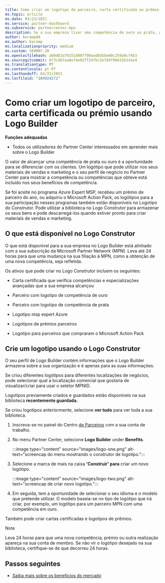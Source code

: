 ```yaml
---
title: Como criar um logotipo de parceiro, carta certificada ou prêmio usando o Logo Builder
ms.topic: article
ms.date: 03/23/2021
ms.service: partner-dashboard
ms.subservice: partnercenter-mpn
description: Se a sua empresa tiver uma competência de ouro ou prata, gere um logótipo personalizado para a sua empresa ou solicite uma carta de verificação certificada personalizada utilizando a ferramenta Logo Builder no Partner Center.
author: keramp88
ms.author: keramp
ms.localizationpriority: medium
ms.custom: SEOMAY.20
ms.openlocfilehash: a60d83a79151d90ff98ead8d5be00c259a9cf4b3
ms.sourcegitcommit: 673c467aa8ef4e02ff24fbc3e7d4f904316141e4
ms.translationtype: MT
ms.contentlocale: pt-PT
ms.lasthandoff: 03/23/2021
ms.locfileid: "104924272"
---
```

# <a name="how-to-create-a-partner-logo-certified-letter-or-award-using-logo-builder"></a>Como criar um logotipo de parceiro, carta certificada ou prémio usando Logo Builder

**Funções adequadas**

- Todos os utilizadores do Partner Center interessados em aprender mais sobre o Logo Builder

O valor de alcançar uma competência de prata ou ouro é a oportunidade para se diferenciar com os clientes. Um logótipo que pode utilizar nos seus materiais de vendas e marketing e o seu perfil de negócio no Partner Center para mostrar a competência ou competências que obteve está incluído nos seus benefícios de competência. 

Se foi aceite no programa Azure Expert MSP, recebeu um prémio de parceiro do ano, ou adquiriu o Microsoft Action Pack, os logótipos para a sua participação nesses programas também estão disponíveis no Logotipo do Construtor. Pode utilizar a biblioteca no Logo Construtor para armazenar os seus bens e pode descarregá-los quando estiver pronto para criar materiais de vendas e marketing. 

## <a name="what-is-available-in-logo-builder"></a>O que está disponível no Logo Construtor

O que está disponível para a sua empresa no Logo Builder está alinhado com a sua subscrição da Microsoft Partner Network (MPN). Leva até 24 horas para que uma mudança na sua filiação à MPN, como a obtenção de uma nova competência, seja refletida.  

Os ativos que pode criar no Logo Construtor incluem os seguintes:

- Carta certificada que verifica competências e especializações avançadas que a sua empresa alcançou

- Parceiro com logotipo de competência de ouro

- Parceiro com logotipo de competência de prata

- Logotipo msp expert Azure

- Logotipos de prémios parceiros

- Logotipo para parceiros que compraram o Microsoft Action Pack

## <a name="create-a-logo-using-logo-builder"></a>Crie um logotipo usando o Logo Construtor

O seu perfil de Logo Builder contém informações que o Logo Builder armazena sobre a sua organização e é apenas para as suas informações.

Se criou diferentes logótipos para diferentes localizações de negócios, pode selecionar qual a localização comercial que gostaria de visualizar/criar para usar o seletor MPNID.

Logotipos previamente criados e guardados estão disponíveis na sua biblioteca **recentemente guardada.**

Se criou logotipos anteriormente, selecione **ver tudo** para ver toda a sua biblioteca.

1. Inscreva-se no painel do Centro [de Parceiros](https://partner.microsoft.com/dashboard) com a sua conta de trabalho.

1. No menu Partner Center, selecione **Logo Builder** under **Benefits**.
 
   :::image type="content" source="images/logo-one.png" alt-text="screencap do menu mostrando o construtor de logotipo.":::

3. Selecione a marca de mais na caixa **'Construir' para** criar um novo logótipo.

   :::image type="content" source="images/logo-two.png" alt-text="screencap de criar novo logotipo.":::

4. Em seguida, tem a oportunidade de selecionar o seu idioma e o modelo que pretende utilizar. O modelo baseia-se no tipo de logótipo que irá criar, por exemplo, um logótipo para um parceiro MPN com uma competência em ouro.

Também pode criar cartas certificadas e logotipos de prêmios.

>[!NOTE]
>Leva 24 horas para que uma nova competência, prémio ou outra realização apareça na sua conta de membro. Se não vir o logótipo desejado na sua biblioteca, certifique-se de que decorreu 24 horas.

## <a name="next-steps"></a>Passos seguintes

- [Saiba mais sobre os benefícios do mercado](mpn-learn-about-go-to-market-benefits.md)
